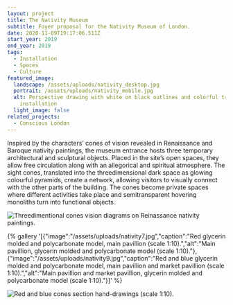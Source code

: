 ```yaml
---
layout: project
title: The Nativity Museum
subtitle: Foyer proposal for the Nativity Museum of London.
date: 2020-11-09T19:17:06.511Z
start_year: 2019
end_year: 2019
tags:
  - Installation
  - Spaces
  - Culture
featured_image:
  landscape: /assets/uploads/nativity_desktop.jpg
  portrait: /assets/uploads/nativity_mobile.jpg
  alt: Perspective drawing with white on black outlines and colorful translucent
    installation
  light_image: false
related_projects:
  - Conscious London
---
```

Inspired by the characters’ cones of vision revealed in Renaissance and Baroque nativity paintings, the museum entrance hosts three temporary architectural and sculptural objects. Placed in the site’s open spaces, they allow free circulation along with an allegorical and spiritual atmosphere. The sight cones, translated into the threedimensional dark space as glowing colourful pyramids, create a network, allowing visitors to visually connect with the other parts of the building. The cones become private spaces where different activities take place and semitransparent hovering monoliths turn into functional objects.

![Threedimentional cones vision diagrams on Reinassance nativity paintings.](/assets/uploads/nativity2.jpg "Study of cones vision diagrams on Reinassance nativity paintings.")

{% gallery '[{"image":"/assets/uploads/nativity7.jpg","caption":"Red glycerin molded and polycarbonate model, main pavillion (scale 1:10).","alt":"Main pavillion, glycerin molded and polycarbonate model (scale 1:10)."},{"image":"/assets/uploads/nativity9.jpg","caption":"Red and blue glycerin molded and polycarbonate model, main pavillion and market pavillion (scale 1:10).","alt":"Main pavillion and market pavillion, glycerin molded and polycarbonate model (scale 1:10)."}]' %}

![Red and blue cones section hand-drawings (scale 1:10).](/assets/uploads/nativity4.jpg "Red and blue cones section hand-drawings (scale 1:10).")